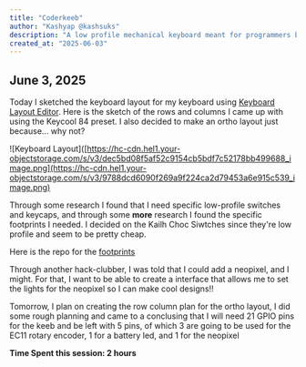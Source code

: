 ```yaml
---
title: "Coderkeeb"
author: "Kashyap @kashsuks"
description: "A low profile mechanical keyboard meant for programmers based on the keycool 84"
created_at: "2025-06-03"
---
```


## June 3, 2025
Today I sketched the keyboard layout for my keyboard using [Keyboard Layout Editor](https://www.keyboard-layout-editor.com/#/). Here is the sketch of the rows and columns
I came up with using the Keycool 84 preset. I also decided to make an ortho layout just because... why not?

![Keyboard Layout]([https://hc-cdn.hel1.your-objectstorage.com/s/v3/dec5bd08f5af52c9154cb5bdf7c52178bb499688_image.png](https://hc-cdn.hel1.your-objectstorage.com/s/v3/9788dcd6090f269a9f224ca2d79453a6e915c539_image.png)

Through some research I found that I need specific low-profile switches and keycaps, and through some **more** research I found the specific footprints I needed. I decided on the Kailh Choc Siwtches since they're low profile and seem to be pretty cheap.

Here is the repo for the [footprints](https://github.com/daprice/keyswitches.pretty)

Through another hack-clubber, I was told that I could add a neopixel, and I might. For that, I want to be able to create a interface that allows me to set the lights for the neopixel so I can make cool designs!!

Tomorrow, I plan on creating the row column plan for the ortho layout, I did some rough planning and came to a conclusing that I will need 21 GPIO pins for the keeb and be left with 5 pins, of which 3 are going to be used for the EC11 rotary encoder, 1 for a battery led, and 1 for the neopixel

**Time Spent this session: 2 hours**
